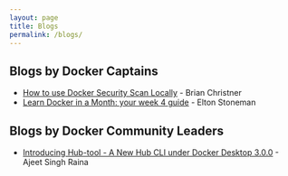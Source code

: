```yaml
---
layout: page
title: Blogs
permalink: /blogs/
---
```


## Blogs by Docker Captains

- [How to use Docker Security Scan Locally](https://brianchristner.io/how-to-use-docker-scan/) - Brian Christner
- [Learn Docker in a Month: your week 4 guide](https://blog.sixeyed.com/learn-docker-in-a-month-your-week-4-guide/) - Elton Stoneman




## Blogs by Docker Community Leaders

- [Introducing Hub-tool - A New Hub CLI under Docker Desktop 3.0.0](https://dev.to/docker/5-minutes-to-docker-hub-tool-12o) - Ajeet Singh Raina

